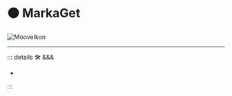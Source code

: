 # 🟠 <motor>MarkaGet</motor>

![MooveIkon](/BetaIkon/Mooves_Ikon.png)

---

<!-- =================================================== -->
<!-- =================================================== -->
<!-- =================================================== -->
<!-- =================================================== -->
<!-- =================================================== -->
::: details 🛠 <dev>&&&</dev>

-

:::
